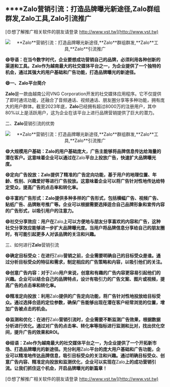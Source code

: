 ## ****Zalo**营销引流：打造品牌曝光新途径,**Zalo**群组群发,**Zalo**工具,**Zalo**引流推广**

[😍想了解推广相关软件的朋友请登录 http://www.vst.tw](http://www.vst.tw)

 <center><img src="https://vst.tw/MP4/tuiguang/png/2.png" alt="**Zalo**营销引流：打造品牌曝光新途径,**Zalo**群组群发,**Zalo**工具,**Zalo**引流推广"></center>

**😄导语：在当今数字时代，企业要想成功营销自己的品牌，必须利用各种创新的渠道和工具。**Zalo**作为越南最大的社交媒体平台之一，为企业提供了一个独特的机会，通过其强大的用户基础和广告功能，打造品牌曝光的新途径。**

**😄一、**Zalo**平台简介**

**Zalo**是一款由越南公司VNG Corporation开发的社交媒体应用程序。它不仅提供了即时通讯功能，还融合了音频通话、视频通话、朋友圈分享等多种功能，拥有庞大的用户群体。截至2023年底，**Zalo**已经拥有超过8000万的注册用户，其中80%以上是活跃用户，这为企业在该平台上进行品牌营销提供了巨大的潜力。

二、**Zalo**营销引流的优势

 <center><img src="https://vst.tw/MP4/tuiguang/png/1.png" alt="**Zalo**营销引流：打造品牌曝光新途径,**Zalo**群组群发,**Zalo**工具,**Zalo**引流推广"></center>

**😄大规模用户基础：**Zalo**的用户基础庞大，广告主能够将品牌信息传达给海量的潜在客户。这意味着企业可以通过在**Zalo**平台上投放广告，快速扩大品牌曝光度。**

**😄定向广告投放：**Zalo**提供了精准的广告定向功能，基于用户的地理位置、年龄、性别、兴趣爱好等进行广告投放。这意味着企业可以将广告针对性地传达给特定受众，提高广告的点击率和转化率。**

**😄丰富的广告形式：**Zalo**提供多种多样的广告形式，包括横幅广告、视频广告、贴纸广告、品牌账号推广等。企业可以根据需要选择适合自己品牌形象和宣传内容的广告形式，以吸引用户的注意力。**

**😄社交分享效应：用户在**Zalo**上可以方便地与朋友分享喜欢的内容和广告，这种社交分享效应能够进一步扩大品牌曝光度。当用户将品牌信息分享给自己的朋友圈时，有可能引起更多人对该品牌的关注和兴趣。**

三、如何进行**Zalo**营销引流

**😄确定目标受众：在进行**Zalo**营销之前，企业需要明确自己的目标受众是谁。通过分析目标受众的特征和需求，制定相应的广告策略和内容，以吸引他们的关注。**

**😄创意广告内容：对于**Zalo**用户来说，创意和有趣的广告内容更容易引起他们的兴趣。企业可以结合自己的品牌特点，设计有吸引力的广告文案、图片或视频，提高广告的点击率和转化率。**

**😄精准定向投放：利用**Zalo**提供的广告定向功能，将广告针对性地投放给目标受众。通过选择合适的定位参数，确保广告能够出现在潜在客户经常浏览的位置，增加广告被点击的机会。**

**😄监测和优化：在进行**Zalo**营销引流时，企业需要不断监测广告效果，根据数据分析进行优化。通过对广告的点击率、转化率等指标进行监测和比对，找出优化空间，提升广告的效果和ROI。**

**😄结语：**Zalo**作为越南最大的社交媒体平台之一，为企业提供了一个开拓新市场、打造品牌曝光的新途径。充分利用**Zalo**平台的庞大用户基础和广告功能，企业可以精准地传达品牌信息，吸引目标受众的关注和兴趣。通过明确目标受众、创意广告内容、精准定向投放和监测优化，企业可以实现在**Zalo**上的成功营销引流。让我们抓住这个机会，开启品牌曝光的新篇章！**

[😍想了解推广相关软件的朋友请登录 http://www.vst.tw](http://www.vst.tw)



